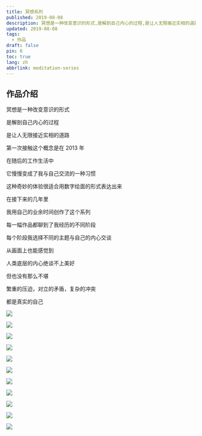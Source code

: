 ```yaml
---
title: 冥想系列
published: 2019-08-08
description: 冥想是一种改变意识的形式,是解剖自己内心的过程,是让人无限接近实相的道路,第一次接触这个概念是在2013年,在随后的工作生活中,它慢慢变成了我与自己交流的一种习,站酷聚集了1800万设计师、摄影师、插画师、艺术家、创意人,设计创意群体中具有较高的影响力与号召力.
updated: 2019-08-08
tags:
  - 作品
draft: false
pin: 0
toc: true
lang: zh
abbrlink: meditation-series
---
```


## 作品介绍

冥想是一种改变意识的形式

是解剖自己内心的过程

是让人无限接近实相的道路

第一次接触这个概念是在 2013 年

在随后的工作生活中

它慢慢变成了我与自己交流的一种习惯

这种奇妙的体验很适合用数字绘面的形式表达出来

在接下来的几年里

我用自己的业余时间创作了这个系列

每一幅作品都聊到了我经历的不同阶段

每个阶段我选择不同的主题与自己的内心交谈

从画面上也能感觉到

人类底层的内心绝谈不上美好

但也没有那么不堪

繁重的压迫，对立的矛盾，复杂的冲突

都是真实的自己

![](../_images/冥想系列-1754664741640.webp)

![](../_images/冥想系列-1754664750528.webp)

![](../_images/冥想系列-1754664757458.webp)

![](../_images/冥想系列-1754664764581.webp)

![](../_images/冥想系列-1754664772045.webp)

![](../_images/冥想系列-1754664780351.webp)

![](../_images/冥想系列-1754664786331.webp)

![](../_images/冥想系列-1754664798635.webp)

![](../_images/冥想系列-1754664814920.webp)

![](../_images/冥想系列-1754664822895.webp)

![](../_images/冥想系列-1754664829706.webp)